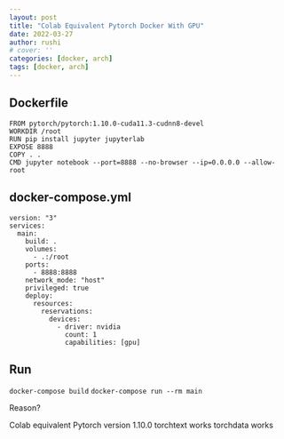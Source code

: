 ```yaml
---
layout: post
title: "Colab Equivalent Pytorch Docker With GPU"
date: 2022-03-27
author: rushi
# cover: ''
categories: [docker, arch]
tags: [docker, arch]
---
```



## Dockerfile

```
FROM pytorch/pytorch:1.10.0-cuda11.3-cudnn8-devel
WORKDIR /root
RUN pip install jupyter jupyterlab
EXPOSE 8888
COPY . .
CMD jupyter notebook --port=8888 --no-browser --ip=0.0.0.0 --allow-root
```


## docker-compose.yml

```
version: "3"
services:
  main:
    build: .
    volumes:
      - .:/root
    ports:
      - 8888:8888
    network_mode: "host"
    privileged: true
    deploy:
      resources:
        reservations:
          devices:
            - driver: nvidia
              count: 1
              capabilities: [gpu]
```


## Run

`docker-compose build`
`docker-compose run --rm main`



Reason?

Colab equivalent
Pytorch version 1.10.0
torchtext works
torchdata works